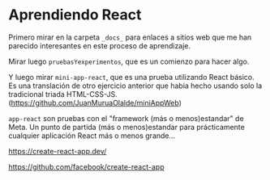 # Aprendiendo React

Primero mirar en la carpeta `_docs_` para enlaces a sitios web que me han parecido interesantes en este proceso de aprendizaje.

Mirar luego `pruebasYexperimentos`, que es un comienzo para hacer algo.

Y luego mirar `mini-app-react`, que es una prueba utilizando React básico. Es una translación de otro ejercicio anterior que habia hecho usando solo la tradicional triada HTML-CSS-JS. (<https://github.com/JuanMuruaOlalde/miniAppWeb>)

`app-react` son pruebas con el "framework (más o menos)estandar" de Meta. Un punto de partida (más o menos)estandar para prácticamente cualquier aplicación React más o menos grande...

<https://create-react-app.dev/>

<https://github.com/facebook/create-react-app>
